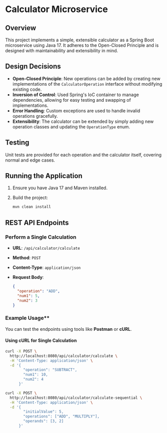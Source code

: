 # Calculator Microservice

## Overview

This project implements a simple, extensible calculator as a Spring Boot microservice using Java 17. It adheres to the Open-Closed Principle and is designed with maintainability and extensibility in mind.

## Design Decisions

- **Open-Closed Principle**: New operations can be added by creating new implementations of the `CalculatorOperation` interface without modifying existing code.
- **Inversion of Control**: Used Spring's IoC container to manage dependencies, allowing for easy testing and swapping of implementations.
- **Error Handling**: Custom exceptions are used to handle invalid operations gracefully.
- **Extensibility**: The calculator can be extended by simply adding new operation classes and updating the `OperationType` enum.

## Testing

Unit tests are provided for each operation and the calculator itself, covering normal and edge cases.

## Running the Application

1. Ensure you have Java 17 and Maven installed.
2. Build the project:

   ```bash
   mvn clean install
   
## REST API Endpoints

### Perform a Single Calculation

- **URL**: `/api/calculator/calculate`
- **Method**: `POST`
- **Content-Type**: `application/json`
- **Request Body**:

  ```json
  {
    "operation": "ADD",
    "num1": 5,
    "num2": 3
  }

### Example Usage**

You can test the endpoints using tools like **Postman** or **cURL**.

#### **Using cURL for Single Calculation**

```bash
curl -X POST \
  http://localhost:8080/api/calculator/calculate \
  -H 'Content-Type: application/json' \
  -d '{
        "operation": "SUBTRACT",
        "num1": 10,
        "num2": 4
      }'

curl -X POST \
  http://localhost:8080/api/calculator/calculate-sequential \
  -H 'Content-Type: application/json' \
  -d '{
        "initialValue": 5,
        "operations": ["ADD", "MULTIPLY"],
        "operands": [3, 2]
      }'
